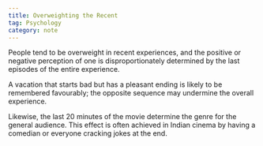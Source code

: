 ```yaml
---
title: Overweighting the Recent
tag: Psychology 
category: note
---
```


People tend to be overweight in recent experiences, and the positive or negative perception of one is disproportionately determined by the last episodes of the entire experience. 

A vacation that starts bad but has a pleasant ending is likely to be remembered favourably; the opposite sequence may undermine the overall experience. 

Likewise, the last 20 minutes of the movie determine the genre for the general audience. This effect is often achieved in Indian cinema by having a comedian or everyone cracking jokes at the end.